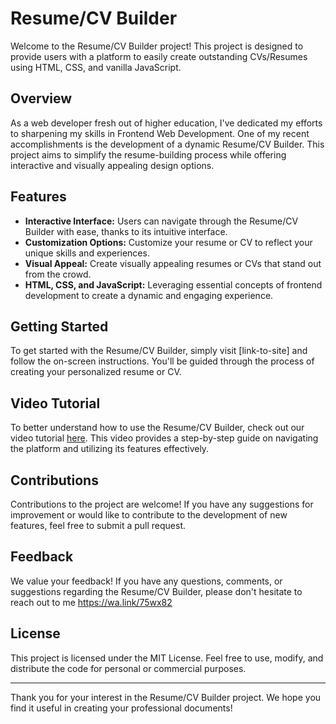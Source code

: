 # Resume/CV Builder

Welcome to the Resume/CV Builder project! This project is designed to provide users with a platform to easily create outstanding CVs/Resumes using HTML, CSS, and vanilla JavaScript.

## Overview

As a web developer fresh out of higher education, I've dedicated my efforts to sharpening my skills in Frontend Web Development. One of my recent accomplishments is the development of a dynamic Resume/CV Builder. This project aims to simplify the resume-building process while offering interactive and visually appealing design options.

## Features

- **Interactive Interface:** Users can navigate through the Resume/CV Builder with ease, thanks to its intuitive interface.
- **Customization Options:** Customize your resume or CV to reflect your unique skills and experiences.
- **Visual Appeal:** Create visually appealing resumes or CVs that stand out from the crowd.
- **HTML, CSS, and JavaScript:** Leveraging essential concepts of frontend development to create a dynamic and engaging experience.

## Getting Started

To get started with the Resume/CV Builder, simply visit [link-to-site] and follow the on-screen instructions. You'll be guided through the process of creating your personalized resume or CV.

## Video Tutorial

To better understand how to use the Resume/CV Builder, check out our video tutorial [here](link-to-video). This video provides a step-by-step guide on navigating the platform and utilizing its features effectively.

## Contributions

Contributions to the project are welcome! If you have any suggestions for improvement or would like to contribute to the development of new features, feel free to submit a pull request.

## Feedback

We value your feedback! If you have any questions, comments, or suggestions regarding the Resume/CV Builder, please don't hesitate to reach out to me https://wa.link/75wx82

## License

This project is licensed under the MIT License. Feel free to use, modify, and distribute the code for personal or commercial purposes.

---

Thank you for your interest in the Resume/CV Builder project. We hope you find it useful in creating your professional documents!